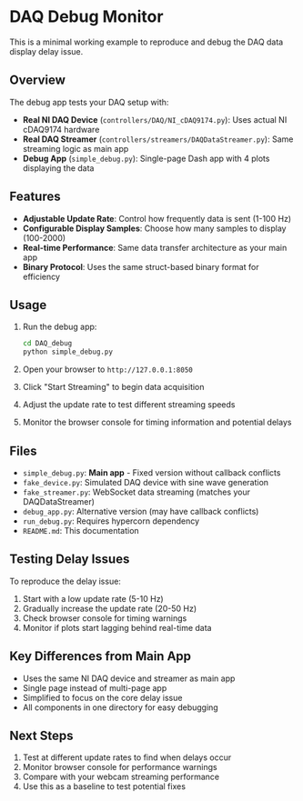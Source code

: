 # DAQ Debug Monitor

This is a minimal working example to reproduce and debug the DAQ data display delay issue.

## Overview

The debug app tests your DAQ setup with:
- **Real NI DAQ Device** (`controllers/DAQ/NI_cDAQ9174.py`): Uses actual NI cDAQ9174 hardware
- **Real DAQ Streamer** (`controllers/streamers/DAQDataStreamer.py`): Same streaming logic as main app
- **Debug App** (`simple_debug.py`): Single-page Dash app with 4 plots displaying the data

## Features

- **Adjustable Update Rate**: Control how frequently data is sent (1-100 Hz)
- **Configurable Display Samples**: Choose how many samples to display (100-2000)
- **Real-time Performance**: Same data transfer architecture as your main app
- **Binary Protocol**: Uses the same struct-based binary format for efficiency

## Usage

1. Run the debug app:
   ```bash
   cd DAQ_debug
   python simple_debug.py
   ```

2. Open your browser to `http://127.0.0.1:8050`

3. Click "Start Streaming" to begin data acquisition

4. Adjust the update rate to test different streaming speeds

5. Monitor the browser console for timing information and potential delays

## Files

- `simple_debug.py`: **Main app** - Fixed version without callback conflicts
- `fake_device.py`: Simulated DAQ device with sine wave generation
- `fake_streamer.py`: WebSocket data streaming (matches your DAQDataStreamer)
- `debug_app.py`: Alternative version (may have callback conflicts)
- `run_debug.py`: Requires hypercorn dependency
- `README.md`: This documentation

## Testing Delay Issues

To reproduce the delay issue:

1. Start with a low update rate (5-10 Hz)
2. Gradually increase the update rate (20-50 Hz)
3. Check browser console for timing warnings
4. Monitor if plots start lagging behind real-time data


## Key Differences from Main App

- Uses the same NI DAQ device and streamer as main app
- Single page instead of multi-page app
- Simplified to focus on the core delay issue
- All components in one directory for easy debugging

## Next Steps

1. Test at different update rates to find when delays occur
2. Monitor browser console for performance warnings
3. Compare with your webcam streaming performance
4. Use this as a baseline to test potential fixes